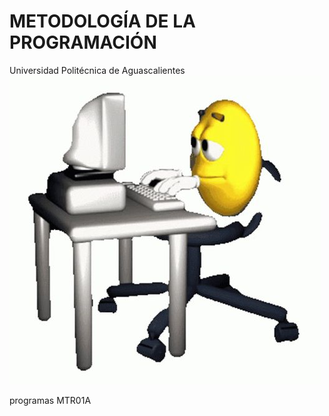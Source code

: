# METODOLOGÍA DE LA PROGRAMACIÓN
Universidad Politécnica de Aguascalientes
![Alt text](image.png)

programas MTR01A
